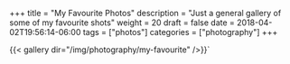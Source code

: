 +++
title = "My Favourite Photos"
description = "Just a general gallery of some of my favourite shots"
weight = 20
draft = false
date = 2018-04-02T19:56:14-06:00
tags = ["photos"]
categories = ["photography"]
+++

{{< gallery dir="/img/photography/my-favourite" />}}`

